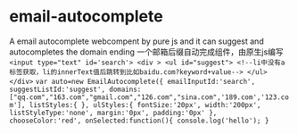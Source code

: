 # email-autocomplete
A  email autocomplete  webcompent by pure js  and it can suggest and autocompletes the domain  ending
一个邮箱后缀自动完成组件，由原生js编写
	```
	<input type="text" id='search'>
	<div >
		<ul id="suggest">
		   <!--li中没有a标签获取，li的innerText值后跳转到比如baidu.com?keyword+value-->
		</ul>
	</div>
	```
	```var auto=new EmailAutocomplete({
         emailInputId:'search',
         suggestListId:'suggest',
         domains:["qq.com","163.com","gmail.com","126.com","sina.com",'189.com','123.com'],
         listStyles:{
         },
         ulStyles:{
            fontSize:'20px',
            width:'200px',
            listStyleType:'none',
            margin:'0px',
            padding:'0px'
         },
         chooseColor:'red',
         onSelected:function(){
             console.log('hello');
         }
	```

